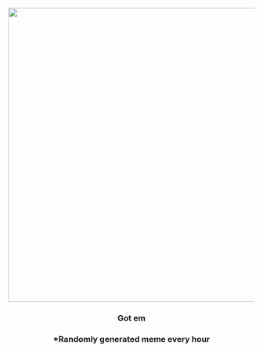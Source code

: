 <p align="center">
        <img src="https://i.redd.it/6tyyi55akl491.gif" width="600" height="600">
        </p>
        <h3 align="center">Got em</h3>
        <h3 align="center">*Randomly generated meme every hour</h3>
    